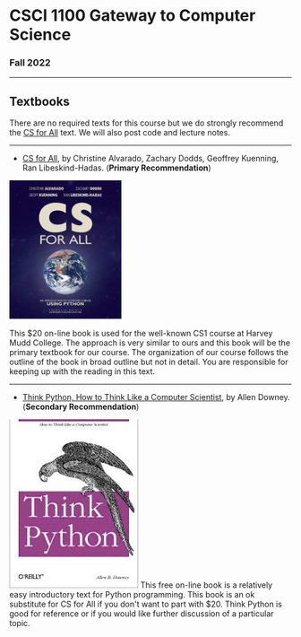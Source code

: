
# CSCI 1100 Gateway to Computer Science

### Fall 2022

---

## Textbooks    

There are no required texts for this course but we do strongly recommend the [CS for All](https://redshelf.com/app/ecom/book/1189786/cs-for-all-1189786-9781590282915-christine-alvarado-zachary-dodds-geoffrey-kuenning-ran-libeskind-hadas) text. We will also post code and lecture notes. 

---

- [CS for All](https://redshelf.com/app/ecom/book/1189786/cs-for-all-1189786-9781590282915-christine-alvarado-zachary-dodds-geoffrey-kuenning-ran-libeskind-hadas), by Christine Alvarado, Zachary Dodds, Geoffrey Kuenning, Ran Libeskind-Hadas. (**Primary Recommendation**)

 <img src="./img/CSforAll.jpg" width=200>

This $20 on-line book is used for the well-known CS1 course at Harvey Mudd College. The approach is very similar to ours and this book will be the primary textbook for our course. The organization of our course follows the outline of the book in broad outline but not in detail. You are responsible for keeping up with the reading in this text.

---

- [Think Python, How to Think Like a Computer Scientist](https://www.greenteapress.com/thinkpython/thinkpython.pdf), by Allen Downey. (**Secondary Recommendation**)

 <img src="./img/ThinkPython.jpg">
This free on-line book is a relatively easy introductory text for Python programming. This book is an ok substitute for CS for All if you don't want to part with $20. Think Python is good for reference or if you would like further discussion of a particular topic.

